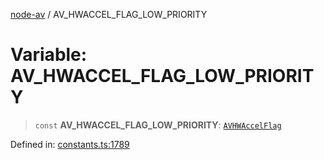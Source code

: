 [node-av](../globals.md) / AV\_HWACCEL\_FLAG\_LOW\_PRIORITY

# Variable: AV\_HWACCEL\_FLAG\_LOW\_PRIORITY

> `const` **AV\_HWACCEL\_FLAG\_LOW\_PRIORITY**: [`AVHWAccelFlag`](../type-aliases/AVHWAccelFlag.md)

Defined in: [constants.ts:1789](https://github.com/seydx/av/blob/f8631fc881b394300b1479f511d55cf1c370a87f/src/constants/constants.ts#L1789)
